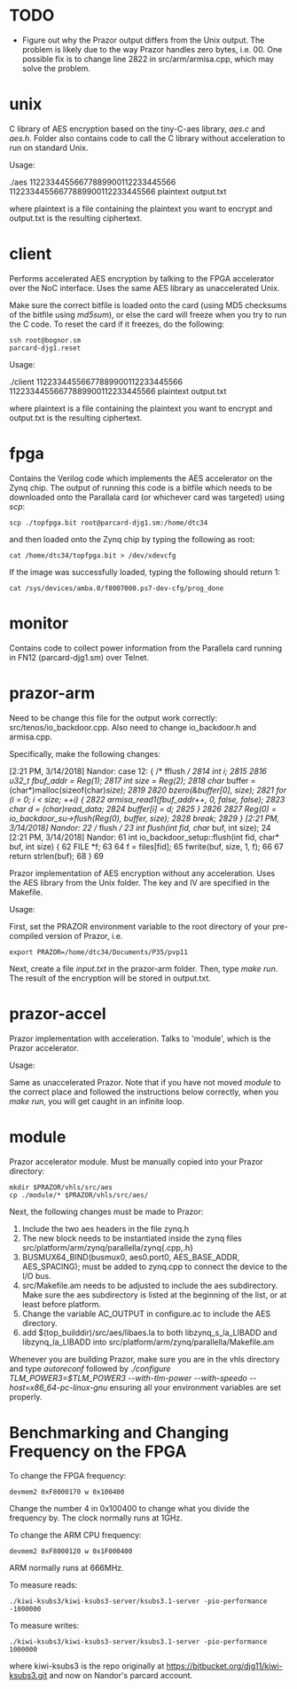 TODO
======

* Figure out why the Prazor output differs from the Unix output. The problem is likely due to the way Prazor handles zero bytes, i.e. 00. One possible fix is to change line 2822 in src/arm/armisa.cpp, which may solve the problem.

unix
======

C library of AES encryption based on the tiny-C-aes library, *aes.c* and *aes.h*. Folder also contains code to call the C library without acceleration to run on standard Unix.

Usage:

./aes 11223344556677889900112233445566 11223344556677889900112233445566 plaintext output.txt 

where plaintext is a file containing the plaintext you want to encrypt and output.txt is the resulting ciphertext.

client
======

Performs accelerated AES encryption by talking to the FPGA accelerator over the NoC interface. Uses the same AES library as unaccelerated Unix.

Make sure the correct bitfile is loaded onto the card (using MD5 checksums of the bitfile using *md5sum*), or else the card will freeze when you try to run the C code. To reset the card if it freezes, do the following:

	ssh root@bognor.sm
	parcard-djg1.reset

Usage:

./client 11223344556677889900112233445566 11223344556677889900112233445566 plaintext output.txt

where plaintext is a file containing the plaintext you want to encrypt and output.txt is the resulting ciphertext.

fpga
======

Contains the Verilog code which implements the AES accelerator on the Zynq chip. The output of running this code is a bitfile which needs to be downloaded onto the Parallala card (or whichever card was targeted) using *scp*:

	scp ./topfpga.bit root@parcard-djg1.sm:/home/dtc34


and then loaded onto the Zynq chip by typing the following as root:

	cat /home/dtc34/topfpga.bit > /dev/xdevcfg

If the image was successfully loaded, typing the following should return 1:

	cat /sys/devices/amba.0/f8007000.ps7-dev-cfg/prog_done


monitor
======

Contains code to collect power information from the Parallela card running in FN12 (parcard-djg1.sm) over Telnet.

prazor-arm
======

Need to be change this file for the output work correctly: src/tenos/io_backdoor.cpp. Also need to change io_backdoor.h and armisa.cpp.

Specifically, make the following changes:

[2:21 PM, 3/14/2018] Nandor: case 12: { /* fflush */
2814   int i;
2815
2816   u32_t fbuf_addr = Reg(1);
2817   int size = Reg(2);
2818   char* buffer = (char*)malloc(sizeof(char)*size);
2819
2820   bzero(&buffer[0], size);
2821   for (i = 0; i < size; ++i) {
2822     armisa_read1(fbuf_addr++, 0, false, false);
2823     char d = (char)read_data;
2824     buffer[i] = d;
2825   }
2826
2827   Reg(0) = io_backdoor_su->flush(Reg(0), buffer, size);
2828   break;
2829       }
[2:21 PM, 3/14/2018] Nandor: 22   /* flush */
 23   int flush(int fid, char* buf, int size);
 24
[2:21 PM, 3/14/2018] Nandor: 61 int io_backdoor_setup::flush(int fid, char* buf, int size) {
 62   FILE *f;
 63
 64   f = files[fid];
 65   fwrite(buf, size, 1, f);
 66
 67   return strlen(buf);
 68 }
 69

Prazor implementation of AES encryption without any acceleration. Uses the AES library from the Unix folder.  The key and IV are specified in the Makefile.

Usage:

First, set the PRAZOR environment variable to the root directory of your pre-compiled version of Prazor, i.e.

	export PRAZOR=/home/dtc34/Documents/P35/pvp11

Next, create a file *input.txt* in the prazor-arm folder. Then, type *make run*. The result of the encryption will be stored in output.txt.

prazor-accel
======

Prazor implementation with acceleration. Talks to 'module', which is the Prazor accelerator.

Usage:

Same as unaccelerated Prazor. Note that if you have not moved *module* to the correct place and followed the instructions below correctly, when you *make run*, you will get caught in an infinite loop.


module
======

Prazor accelerator module. Must be manually copied into your Prazor directory:

	mkdir $PRAZOR/vhls/src/aes
	cp ./module/* $PRAZOR/vhls/src/aes/

Next, the following changes must be made to Prazor:

1. Include the two aes headers in the file zynq.h
2. The new block needs to be instantiated inside the zynq files src/platform/arm/zynq/parallella/zynq{.cpp,.h}
3.  BUSMUX64_BIND(busmux0, aes0.port0, AES_BASE_ADDR, AES_SPACING); must be added to zynq.cpp to connect the device to the I/O bus.
4. src/Makefile.am needs to be adjusted to include the aes subdirectory. Make sure the aes subdirectory is listed at the beginning of the list, or at least before platform.
5. Change the variable AC_OUTPUT in configure.ac to include the AES directory.
6. add $(top_builddir)/src/aes/libaes.la to both libzynq_s_la_LIBADD and libzynq_la_LIBADD into src/platform/arm/zynq/parallella/Makefile.am


Whenever you are building Prazor, make sure you are in the vhls directory and type *autoreconf* followed by *./configure  TLM_POWER3=$TLM_POWER3 --with-tlm-power --with-speedo  --host=x86_64-pc-linux-gnu* ensuring all your environment variables are set properly.

Benchmarking and Changing Frequency on the FPGA
======

To change the FPGA frequency:

	devmem2 0xF8000170 w 0x100400

Change the number 4 in 0x100400 to change what you divide the frequency by. The clock normally runs at 1GHz.

To change the ARM CPU frequency:

	devmem2 0xF8000120 w 0x1F000400

ARM normally runs at 666MHz.

To measure reads:

	./kiwi-ksubs3/kiwi-ksubs3-server/ksubs3.1-server -pio-performance -1000000

To measure writes:

	./kiwi-ksubs3/kiwi-ksubs3-server/ksubs3.1-server -pio-performance 1000000

where kiwi-ksubs3 is the repo originally at https://bitbucket.org/djg11/kiwi-ksubs3.git and now on Nandor's parcard account.
